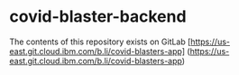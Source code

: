 # covid-blaster-backend

The contents of this repository exists on GitLab
[https://us-east.git.cloud.ibm.com/b.li/covid-blasters-app] (https://us-east.git.cloud.ibm.com/b.li/covid-blasters-app) 

